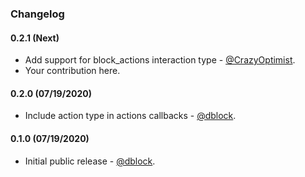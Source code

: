 ### Changelog

#### 0.2.1 (Next)

* Add support for block_actions interaction type - [@CrazyOptimist](https://github.com/CrazyOptimist).
* Your contribution here.

#### 0.2.0 (07/19/2020)

* Include action type in actions callbacks - [@dblock](https://github.com/dblock).

#### 0.1.0 (07/19/2020)

* Initial public release - [@dblock](https://github.com/dblock).
